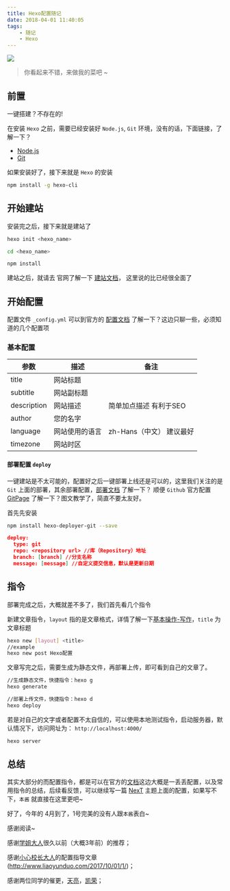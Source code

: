 ```yaml
---
title: Hexo配置随记
date: 2018-04-01 11:40:05
tags:
    - 随记
    - Hexo
---
```

![](/images/hexo-banner.jpg)

> 你看起来不错，来做我的菜吧 ~

<!-- more -->

## 前置

一键搭建？不存在的!

在安装 `Hexo` 之前，需要已经安装好 `Node.js`, `Git` 环境，没有的话，下面链接，了解一下？

- [Node.js](https://nodejs.org/en/)
- [Git](https://git-scm.com/)

如果安装好了，接下来就是 `Hexo` 的安装

```bash
npm install -g hexo-cli
```

## 开始建站

安装完之后，接下来就是建站了

```bash
hexo init <hexo_name>

cd <hexo_name>

npm install

```

建站之后，就请去 官网了解一下 [建站文档](https://hexo.io/zh-cn/docs/setup.html)， 这里说的比已经很全面了

## 开始配置

配置文件 `_config.yml` 可以到官方的 [配置文档](https://hexo.io/zh-cn/docs/configuration.html) 了解一下？这边只聊一些，必须知道的几个配置项

### 基本配置

参数 | 描述 | 备注
-- | -- | --
title | 网站标题 |
subtitle | 网站副标题 |
description | 网站描述 | 简单加点描述 有利于SEO
author | 您的名字 |
language | 网站使用的语言 | zh-Hans（中文） 建议最好
timezone | 网站时区 |

#### 部署配置 `deploy`

一键建站是不太可能的，配置好之后一键部署上线还是可以的，这里我们关注的是 `Git` 上面的部署，其余部署配置，[部署文档](https://hexo.io/zh-cn/docs/deployment.html) 了解一下？ 顺便 `Github` 官方配置 [GitPage](https://pages.github.com/) 了解一下？图文教学了，简直不要太友好。

首先先安装

```bash
npm install hexo-deployer-git --save
```

```json
deploy:
  type: git
  repo: <repository url> //库（Repository）地址
  branch: [branch] //分支名称
  message: [message] //自定义提交信息，默认是更新日期
```

## 指令

部署完成之后，大概就差不多了，我们首先看几个指令

新建文章指令，`layout` 指的是文章格式，详情了解一下[基本操作-写作](https://hexo.io/zh-cn/docs/writing.html)，`title` 为文章标题

```bash
hexo new [layout] <title>
//example
hexo new post Hexo配置
```

文章写完之后，需要生成为静态文件，再部署上传，即可看到自己的文章了。

```bash
//生成静态文件，快捷指令：hexo g
hexo generate

//部署上传文件，快捷指令：hexo d
hexo deploy
```

若是对自己的文字或者配置不太自信的，可以使用本地测试指令，启动服务器，默认情况下，访问网址为： `http://localhost:4000/`

```bash
hexo server
```

## 总结

其实大部分的而配置指令，都是可以在官方的[文档](https://hexo.io/zh-cn)这边大概是一丢丢配置，以及常用指令的总结，后续看反馈，可以继续写一篇 [NexT](http://theme-next.iissnan.com/) 主题上面的配置，如果写不下，`本酱` 就直接在这里更吧~

好了，今年的 4月到了，1号完美的没有人跟`本酱`表白~

感谢阅读~

感谢[学姐大人](https://yufan.me/)很久以前（大概3年前）的推荐；

感谢[小心校长大人](http://www.liaoyunduo.com/)的配置指导文章(http://www.liaoyunduo.com/2017/10/01/1/)；

感谢两位同学的催更，[天亮](#)，[凯荣](#)；
